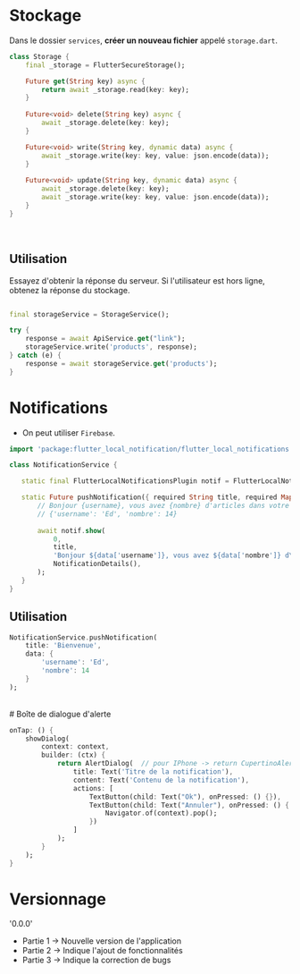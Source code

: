 # Stockage

Dans le dossier `services`, **créer un nouveau fichier** appelé `storage.dart`.

```dart
class Storage {
    final _storage = FlutterSecureStorage();

    Future get(String key) async {
        return await _storage.read(key: key);
    }
    
    Future<void> delete(String key) async {        
        await _storage.delete(key: key);
    }

    Future<void> write(String key, dynamic data) async {
        await _storage.write(key: key, value: json.encode(data));
    }
    
    Future<void> update(String key, dynamic data) async {
        await _storage.delete(key: key);
        await _storage.write(key: key, value: json.encode(data));        
    }
}
```
<br>

## Utilisation
Essayez d'obtenir la réponse du serveur. Si l'utilisateur est hors ligne, obtenez la réponse du stockage.
```dart

final storageService = StorageService();

try {
    response = await ApiService.get("link");
    storageService.write('products', response);
} catch (e) {
    response = await storageService.get('products');
}

```

# Notifications
 - On peut utiliser `Firebase`.

 ```dart
import 'package:flutter_local_notification/flutter_local_notifications.dart';

class NotificationService {

    static final FlutterLocalNotificationsPlugin notif = FlutterLocalNotificationsPlugin();

    static Future pushNotification({ required String title, required Map<String, dynamic> data }) async {
        // Bonjour {username}, vous avez {nombre} d'articles dans votre panier. 
        // {'username': 'Ed', 'nombre': 14}
        
        await notif.show(
            0,
            title,
            'Bonjour ${data['username']}, vous avez ${data['nombre']} d\'articles dans votre panier.',
            NotificationDetails(),
        );
    }
}
 ```

## Utilisation 

```dart
NotificationService.pushNotification(
    title: 'Bienvenue',
    data: {
        'username': 'Ed',
        'nombre': 14
    }
);
```

<br>
# Boîte de dialogue d'alerte

```dart
onTap: () {
    showDialog(
        context: context, 
        builder: (ctx) {
            return AlertDialog(  // pour IPhone -> return CupertinoAlertDialog 
                title: Text('Titre de la notification'),
                content: Text('Contenu de la notification'),
                actions: [
                    TextButton(child: Text("Ok"), onPressed: () {}),
                    TextButton(child: Text("Annuler"), onPressed: () {
                        Navigator.of(context).pop();
                    })
                ]
            );
        }
    );
}
```


# Versionnage
'0.0.0' 
- Partie 1 -> Nouvelle version de l'application
- Partie 2 -> Indique l'ajout de fonctionnalités
- Partie 3 -> Indique la correction de bugs